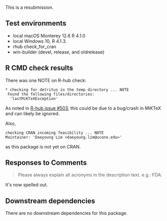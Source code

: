 This is a resubmission.

## Test environments
* local macOS Monterey 12.6 R 4.1.0
* local Windows 10, R 4.1.3.
* rhub check_for_cran
* win-builder (devel, release, and oldrelease)

## R CMD check results
There was one NOTE on R-hub check:
```
* checking for detritus in the temp directory ... NOTE
 Found the following files/directories:
  'lastMiKTeXException'
```
As noted in [R-hub issue #503](https://github.com/r-hub/rhub/issues/503), this could be due to a bug/crash in MiKTeX and can likely be ignored.

Also,
```
checking CRAN incoming feasibility ... NOTE
Maintainer: 'Daeyoung Lim <daeyoung.lim@uconn.edu>'
```
as this package is not yet on CRAN.

## Responses to Comments
> Please always explain all acronyms in the description text. e.g.: FDA.

It's now spelled out.

## Downstream dependencies
There are no downstream dependencies for this package.


